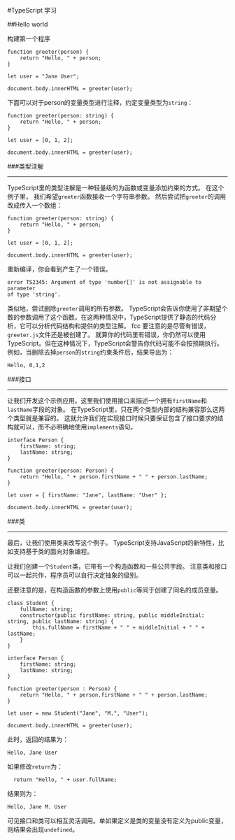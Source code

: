#TypeScript 学习   
  
##Hello world   

构建第一个程序
```
function greeter(person) {
    return "Hello, " + person;
}

let user = "Jane User";

document.body.innerHTML = greeter(user);
```
下面可以对于person的变量类型进行注释，约定变量类型为`string`：   
```
function greeter(person: string) {
    return "Hello, " + person;
}

let user = [0, 1, 2];

document.body.innerHTML = greeter(user);
```
      
###类型注解   
***   
TypeScript里的类型注解是一种轻量级的为函数或变量添加约束的方式。 在这个例子里，
我们希望`greeter`函数接收一个字符串参数。 然后尝试把`greeter`的调用改成传入一个数组：   
```
function greeter(person: string) {
    return "Hello, " + person;
}

let user = [0, 1, 2];

document.body.innerHTML = greeter(user);
```
重新编译，你会看到产生了一个错误。   
```
error TS2345: Argument of type 'number[]' is not assignable to parameter
of type 'string'.
```
类似地，尝试删除`greeter`调用的所有参数。 TypeScript会告诉你使用了非期望个数的参数调用了这个函数。在这两种情况中，TypeScript提供了静态的代码分析，它可以分析代码结构和提供的类型注解。
fcc
要注意的是尽管有错误，`greeter.js`文件还是被创建了。 就算你的代码里有错误，你仍然可以使用TypeScript。但在这种情况下，TypeScript会警告你代码可能不会按预期执行。   
例如，当删除去掉`person`的`string`约束条件后，结果导出为：
```
Hello, 0,1,2
```

###接口   
***   
让我们开发这个示例应用。这里我们使用接口来描述一个拥有`firstName`和`lastName`字段的对象。 在TypeScript里，只在两个类型内部的结构兼容那么这两个类型就是兼容的。 这就允许我们在实现接口时候只要保证包含了接口要求的结构就可以，而不必明确地使用`implements`语句。   
```
interface Person {
    firstName: string;
    lastName: string;
}

function greeter(person: Person) {
    return "Hello, " + person.firstName + " " + person.lastName;
}

let user = { firstName: "Jane", lastName: "User" };

document.body.innerHTML = greeter(user);
```

###类
***
最后，让我们使用类来改写这个例子。 TypeScript支持JavaScript的新特性，比如支持基于类的面向对象编程。

让我们创建一个`Student`类，它带有一个构造函数和一些公共字段。 注意类和接口可以一起共作，程序员可以自行决定抽象的级别。

还要注意的是，在构造函数的参数上使用`public`等同于创建了同名的成员变量。   
```
class Student {
    fullName: string;
    constructor(public firstName: string, public middleInitial: string, public lastName: string) {
        this.fullName = firstName + " " + middleInitial + " " + lastName;
    }
}

interface Person {
    firstName: string;
    lastName: string;
}

function greeter(person : Person) {
    return "Hello, " + person.firstName + " " + person.lastName;
}

let user = new Student("Jane", "M.", "User");

document.body.innerHTML = greeter(user); 
```
此时，返回的结果为：
```
Hello, Jane User
```

如果修改`return`为：
```
  return "Hello, " + user.fullName;
```
结果则为：
```
Hello, Jane M. User
```
可见接口和类可以相互灵活调用。单如果定义是类的变量没有定义为public变量，则结果会出现`undefined`。
